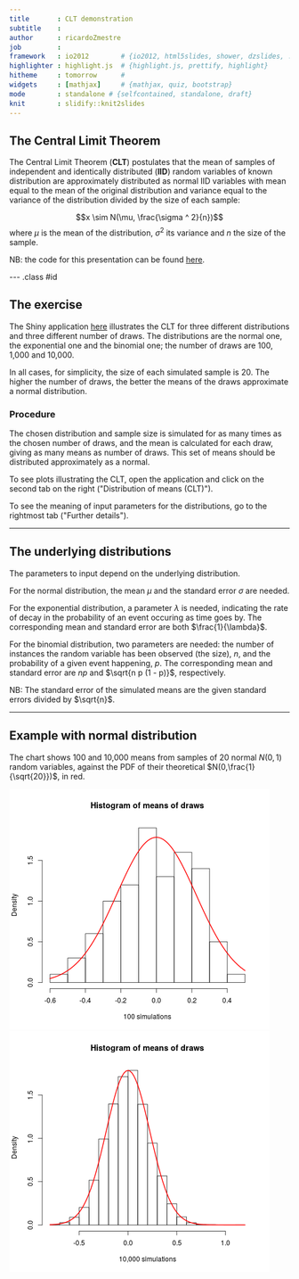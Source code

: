 ```yaml
---
title       : CLT demonstration
subtitle    : 
author      : ricardoZmestre
job         : 
framework   : io2012        # {io2012, html5slides, shower, dzslides, ...}
highlighter : highlight.js  # {highlight.js, prettify, highlight}
hitheme     : tomorrow      # 
widgets     : [mathjax]     # {mathjax, quiz, bootstrap}
mode        : standalone # {selfcontained, standalone, draft}
knit        : slidify::knit2slides
---
```


## The Central Limit Theorem

The Central Limit Theorem (**CLT**) postulates that the mean of samples of independent and identically distributed (**IID**) random variables of known distribution are approximately distributed as normal IID variables with mean equal to the mean of the original distribution and variance equal to the variance of the distribution divided by the size of each sample: 

$$x \sim N(\mu, \frac{\sigma ^ 2}{n})$$
where $\mu$ is the mean of the distribution, $\sigma ^ 2$ its variance and $n$ the size of the sample.

NB: the code for this presentation can be found [here](https://github.com/ricardoZmestre/CLTslides/tree/gh-pages).

--- .class #id 

## The exercise

The Shiny application [here](https://ricardozmestre.shinyapps.io/clt1) illustrates the CLT for three different distributions and three different number of draws. The distributions are the normal one, the exponential one and the binomial one; the number of draws are 100, 1,000 and 10,000.

In all cases, for simplicity, the size of each simulated sample is 20. The higher the number of draws, the better the means of the draws approximate a normal distribution.

### Procedure

The chosen distribution and sample size is simulated for as many times as the chosen number of draws, and the mean is calculated for each draw, giving as many means as number of draws. This set of means should be distributed approximately as a normal.

To see plots illustrating the CLT, open the application and click on the second tab on the right ("Distribution of means (CLT)").

To see the meaning of input parameters for the distributions, go to the rightmost tab ("Further details").

---

## The underlying distributions

The parameters to input depend on the underlying distribution.

For the normal distribution, the mean $\mu$ and the standard error $\sigma$ are needed.

For the exponential distribution, a parameter $\lambda$ is needed, indicating the rate of decay in the probability of an event occuring as time goes by. The corresponding mean and standard error are both $\frac{1}{\lambda}$.

For the binomial distribution, two parameters are needed: the number of instances the random variable has been observed (the size), $n$, and the probability of a given event happening, $p$. The corresponding mean and standard error are $n p$ and $\sqrt{n p (1 - p)}$, respectively.

NB: The standard error of the simulated means are the given standard errors divided by $\sqrt{n}$.

---

## Example with normal distribution 

The chart shows 100 and 10,000 means from samples of 20 normal $N(0,1)$ random variables, against the PDF of their theoretical $N(0,\frac{1}{\sqrt{20}})$, in red.

![plot of chunk charts](assets/fig/charts-1.png) ![plot of chunk charts](assets/fig/charts-2.png) 


